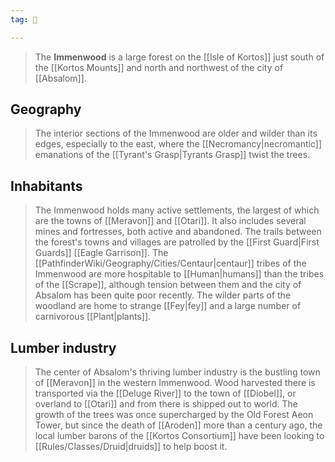 ```yaml
---
tag: 🌲

---
```

> The **Immenwood** is a large forest on the [[Isle of Kortos]] just south of the [[Kortos Mounts]] and north and northwest of the city of [[Absalom]].



## Geography

> The interior sections of the Immenwood are older and wilder than its edges, especially to the east, where the [[Necromancy|necromantic]] emanations of the [[Tyrant's Grasp|Tyrants Grasp]] twist the trees.


## Inhabitants

> The Immenwood holds many active settlements, the largest of which are the towns of [[Meravon]] and [[Otari]]. It also includes several mines and fortresses, both active and abandoned. The trails between the forest's towns and villages are patrolled by the [[First Guard|First Guards]] [[Eagle Garrison]].
> The [[PathfinderWiki/Geography/Cities/Centaur|centaur]] tribes of the Immenwood are more hospitable to [[Human|humans]] than the tribes of the [[Scrape]], although tension between them and the city of Absalom has been quite poor recently.
> The wilder parts of the woodland are home to strange [[Fey|fey]] and a large number of carnivorous [[Plant|plants]].


## Lumber industry

> The center of Absalom's thriving lumber industry is the bustling town of [[Meravon]] in the western Immenwood. Wood harvested there is transported via the [[Deluge River]] to the town of [[Diobel]], or overland to [[Otari]] and from there is shipped out to world. The growth of the trees was once supercharged by the Old Forest Aeon Tower, but since the death of [[Aroden]] more than a century ago, the local lumber barons of the [[Kortos Consortium]] have been looking to [[Rules/Classes/Druid|druids]] to help boost it.







